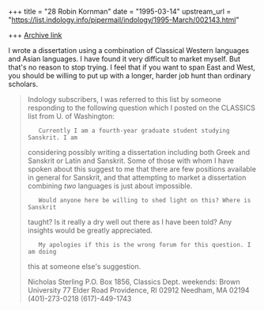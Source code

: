 +++
title = "28 Robin Kornman"
date = "1995-03-14"
upstream_url = "https://list.indology.info/pipermail/indology/1995-March/002143.html"

+++
[Archive link](https://list.indology.info/pipermail/indology/1995-March/002143.html)

I wrote a dissertation using a combination of Classical Western languages
and Asian languages. I have found it very difficult to market myself. But
that's no reason to stop trying. I feel that if you want to span East and
West, you should be willing to put up with a longer, harder job hunt than
ordinary scholars. 

>Indology subscribers,
>        I was referred to this list by someone responding to the following
>question which I posted on the CLASSICS list from U. of Washington:
>
>        Currently I am a fourth-year graduate student studying Sanskrit. I am
>considering possibly writing a dissertation including both Greek and Sanskrit
>or Latin and Sanskrit. Some of those with whom I have spoken about this suggest
>to me that there are few positions available in general for Sanskrit, and that
>attempting to market a dissertation combining *two* languages is just about
>impossible.
>
>        Would anyone here be willing to shed light on this? Where is Sanskrit
>taught? Is it really a dry well out there as I have been told? Any insights
>would be greatly appreciated.
>
>        My apologies if this is the wrong forum for this question. I am doing
>this at someone else's suggestion.
>
>Nicholas Sterling
>P.O. Box 1856, Classics Dept.         weekends:
>Brown University                      77 Elder Road
>Providence, RI 02912                  Needham, MA 02194
>(401)-273-0218                        (617)-449-1743
>
>






